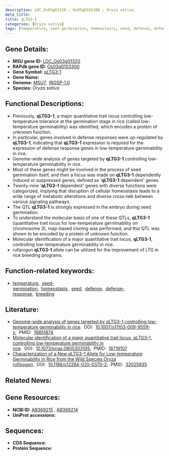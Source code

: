```yaml
---
description: LOC_Os03g01320 ; Os03g0103300 ; Oryza sativa
meta_title:
title: qLTG3-1
categories: [Oryza sativa]
tags: [temperature, seed germination, homeostasis, seed, defense, defense response, breeding]
---
```


## Gene Details:
- **MSU gene ID:** [LOC_Os03g01320](http://rice.uga.edu/cgi-bin/ORF_infopage.cgi?orf=LOC_Os03g01320)  
- **RAPdb gene ID:** [Os03g0103300](https://rapdb.dna.affrc.go.jp/locus/?name=Os03g0103300)  
- **Gene Symbol:** <u>qLTG3-1</u>
- **Gene Name:**
- **Genome:**  [MSU7](http://rice.uga.edu/),&nbsp;&nbsp;[IRGSP-1.0](https://rapdb.dna.affrc.go.jp/download/irgsp1.html)
- **Species:** *Oryza sativa*

## Functional Descriptions:
   - Previously, **qLTG3-1**, a major quantitative trait locus controlling low-temperature tolerance at the germination stage in rice (called low-temperature germinability) was identified, which encodes a protein of unknown function.
   - In particular, genes involved in defense responses were up-regulated by **qLTG3-1**, indicating that **qLTG3-1** expression is required for the expression of defense response genes in low-temperature germinability in rice.
   - Genome-wide analysis of genes targeted by **qLTG3-1** controlling low-temperature germinability in rice.
   - Most of these genes might be involved in the process of seed germination itself, and then a focus was made on **qLTG3-1** dependently induced or suppressed genes, defined as '**qLTG3-1** dependent' genes.
   - Twenty-nine '**qLTG3-1** dependent' genes with diverse functions were categorized, implying that disruption of cellular homeostasis leads to a wide range of metabolic alterations and diverse cross-talk between various signaling pathways.
   - The QTL **qLTG3-1** is strongly expressed in the embryo during seed germination.
   - To understand the molecular basis of one of these QTLs, **qLTG3-1** (quantitative trait locus for low-temperature germinability on chromosome 3), map-based cloning was performed, and this QTL was shown to be encoded by a protein of unknown function.
   - Molecular identification of a major quantitative trait locus, **qLTG3-1**, controlling low-temperature germinability in rice.
   - rufipogon **qLTG3-1** allele can be utilized for the improvement of LTG in rice breeding programs.

## Function-related keywords:
   - [temperature](/tags/temperature/),&nbsp;&nbsp;[seed-germination](/tags/seed-germination/),&nbsp;&nbsp;[homeostasis](/tags/homeostasis/),&nbsp;&nbsp;[seed](/tags/seed/),&nbsp;&nbsp;[defense](/tags/defense/),&nbsp;&nbsp;[defense-response](/tags/defense-response/),&nbsp;&nbsp;[breeding](/tags/breeding/)

## Literature:
   - [Genome-wide analysis of genes targeted by qLTG3-1 controlling low-temperature germinability in rice](https://www.doi.org/10.1007/s11103-009-9559-x).&nbsp;&nbsp;DOI:&nbsp;&nbsp;[10.1007/s11103-009-9559-x](https://www.doi.org/10.1007/s11103-009-9559-x);&nbsp;&nbsp;PMID:&nbsp;&nbsp;[19851874](https://pubmed.ncbi.nlm.nih.gov/19851874/)
   - [Molecular identification of a major quantitative trait locus, qLTG3–1, controlling low-temperature germinability in rice](https://www.doi.org/10.1073/pnas.0805303105).&nbsp;&nbsp;DOI:&nbsp;&nbsp;[10.1073/pnas.0805303105](https://www.doi.org/10.1073/pnas.0805303105);&nbsp;&nbsp;PMID:&nbsp;&nbsp;[18719107](https://pubmed.ncbi.nlm.nih.gov/18719107/)
   - [Characterization of a New qLTG3-1 Allele for Low-temperature Germinability in Rice from the Wild Species Oryza rufipogon](https://www.doi.org/10.1186/s12284-020-0370-2).&nbsp;&nbsp;DOI:&nbsp;&nbsp;[10.1186/s12284-020-0370-2](https://www.doi.org/10.1186/s12284-020-0370-2);&nbsp;&nbsp;PMID:&nbsp;&nbsp;[32025935](https://pubmed.ncbi.nlm.nih.gov/32025935/)

## Related News:

## Gene Resources:
- **NCBI ID:**  [AB369215](http://www.ncbi.nlm.nih.gov/nuccore/AB369215)&nbsp;,&nbsp;[AB369214](http://www.ncbi.nlm.nih.gov/nuccore/AB369214)
- **UniProt accessions:** [](https://www.uniprot.org/uniprotkb//entry)

## Sequences:
- **CDS Sequence:**
- **Protein Sequence:**

